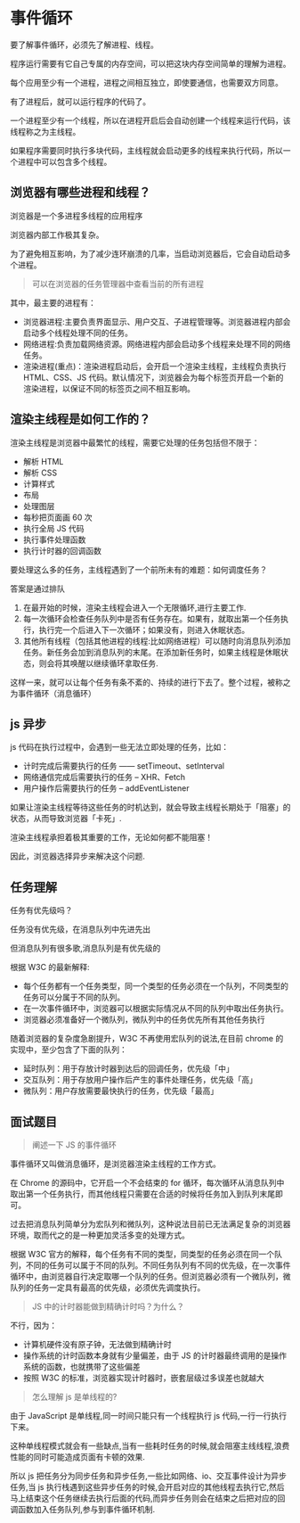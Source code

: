 # 事件循环

要了解事件循环，必须先了解进程、线程。

程序运行需要有它自己专属的内存空间，可以把这块内存空间简单的理解为进程。

每个应用至少有一个进程，进程之间相互独立，即使要通信，也需要双方同意。

有了进程后，就可以运行程序的代码了。

一个进程至少有一个线程，所以在进程开启后会自动创建一个线程来运行代码，该线程称之为主线程。

如果程序需要同时执行多块代码，主线程就会启动更多的线程来执行代码，所以一个进程中可以包含多个线程。

## 浏览器有哪些进程和线程？

浏览器是一个多进程多线程的应用程序

浏览器内部工作极其复杂。

为了避免相互影响，为了减少连环崩溃的几率，当启动浏览器后，它会自动启动多个进程。

> 可以在浏览器的任务管理器中查看当前的所有进程

其中，最主要的进程有：

- 浏览器进程:主要负责界面显示、用户交互、子进程管理等。浏览器进程内部会启动多个线程处理不同的任务。
- 网络进程:负责加载网络资源。网络进程内部会启动多个线程来处理不同的网络任务。
- 渲染进程(重点)：渲染进程启动后，会开启一个渲染主线程，主线程负责执行 HTML、CSS、JS 代码。默认情况下，浏览器会为每个标签页开启一个新的渲染进程，以保证不同的标签页之间不相互影响。

## 渲染主线程是如何工作的？

渲染主线程是浏览器中最繁忙的线程，需要它处理的任务包括但不限于：

- 解析 HTML
- 解析 CSS
- 计算样式
- 布局
- 处理图层
- 每秒把页面画 60 次
- 执行全局 JS 代码
- 执行事件处理函数
- 执行计时器的回调函数

要处理这么多的任务，主线程遇到了一个前所未有的难题：如何调度任务？

答案是通过排队

1. 在最开始的时候，渲染主线程会进入一个无限循环,进行主要工作.
2. 每一次循环会检查任务队列中是否有任务存在。如果有，就取出第一个任务执行，执行完一个后进入下一次循环；如果没有，则进入休眠状态。
3. 其他所有线程（包括其他进程的线程:比如网络进程）可以随时向消息队列添加任务。新任务会加到消息队列的末尾。在添加新任务时，如果主线程是休眠状态，则会将其唤醒以继续循环拿取任务.

这样一来，就可以让每个任务有条不紊的、持续的进行下去了。整个过程，被称之为事件循环（消息循环）

## js 异步

js 代码在执行过程中，会遇到一些无法立即处理的任务，比如：

- 计时完成后需要执行的任务 —— setTimeout、setInterval
- 网络通信完成后需要执行的任务 – XHR、Fetch
- 用户操作后需要执行的任务 – addEventListener

如果让渲染主线程等待这些任务的时机达到，就会导致主线程长期处于「阻塞」的状态，从而导致浏览器「卡死」.

渲染主线程承担着极其重要的工作，无论如何都不能阻塞！

因此，浏览器选择异步来解决这个问题.

## 任务理解

任务有优先级吗？

任务没有优先级，在消息队列中先进先出

但消息队列有很多歌,消息队列是有优先级的

根据 W3C 的最新解释:

- 每个任务都有一个任务类型，同一个类型的任务必须在一个队列，不同类型的任务可以分属于不同的队列。
- 在一次事件循环中，浏览器可以根据实际情况从不同的队列中取出任务执行。
- 浏览器必须准备好一个微队列，微队列中的任务优先所有其他任务执行

随着浏览器的复杂度急剧提升，W3C 不再使用宏队列的说法,在目前 chrome 的实现中，至少包含了下面的队列：

- 延时队列：用于存放计时器到达后的回调任务，优先级「中」
- 交互队列：用于存放用户操作后产生的事件处理任务，优先级「高」
- 微队列：用户存放需要最快执行的任务，优先级「最高」

## 面试题目

> 阐述一下 JS 的事件循环

事件循环又叫做消息循环，是浏览器渲染主线程的工作方式。

在 Chrome 的源码中，它开启一个不会结束的 for 循环，每次循环从消息队列中取出第一个任务执行，而其他线程只需要在合适的时候将任务加入到队列末尾即可。

过去把消息队列简单分为宏队列和微队列，这种说法目前已无法满足复杂的浏览器环境，取而代之的是一种更加灵活多变的处理方式。

根据 W3C 官方的解释，每个任务有不同的类型，同类型的任务必须在同一个队列，不同的任务可以属于不同的队列。不同任务队列有不同的优先级，在一次事件循环中，由浏览器自行决定取哪一个队列的任务。但浏览器必须有一个微队列，微队列的任务一定具有最高的优先级，必须优先调度执行。

> JS 中的计时器能做到精确计时吗？为什么？

不行，因为：

- 计算机硬件没有原子钟，无法做到精确计时
- 操作系统的计时函数本身就有少量偏差，由于 JS 的计时器最终调用的是操作系统的函数，也就携带了这些偏差
- 按照 W3C 的标准，浏览器实现计时器时，嵌套层级过多误差也就越大

> 怎么理解 js 是单线程的?

由于 JavaScript 是单线程,同一时间只能只有一个线程执行 js 代码,一行一行执行下来。

这种单线程模式就会有一些缺点,当有一些耗时任务的时候,就会阻塞主线线程,浪费性能的同时可能造成页面有卡顿的效果.

所以 js 把任务分为同步任务和异步任务,一些比如网络、io、交互事件设计为异步任务,当 js 执行栈遇到这些异步任务的时候,会开启对应的其他线程去执行它,然后马上结束这个任务继续去执行后面的代码,而异步任务则会在结束之后把对应的回调函数加入任务队列,参与到事件循环机制.
